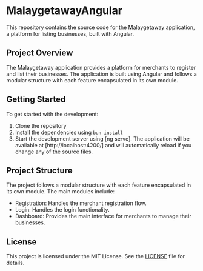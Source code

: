 # MalaygetawayAngular

This repository contains the source code for the Malaygetaway application, a platform for listing businesses, built with Angular.

## Project Overview

The Malaygetaway application provides a platform for merchants to register and list their businesses. The application is built using Angular and follows a modular structure with each feature encapsulated in its own module.

## Getting Started

To get started with the development:

1. Clone the repository
2. Install the dependencies using `bun install`
3. Start the development server using [ng serve]. The application will be available at [http://localhost:4200/] and will automatically reload if you change any of the source files.

## Project Structure

The project follows a modular structure with each feature encapsulated in its own module. The main modules include:

- Registration: Handles the merchant registration flow.
- Login: Handles the login functionality.
- Dashboard: Provides the main interface for merchants to manage their businesses.

## License

This project is licensed under the MIT License. See the [LICENSE](LICENSE.md) file for details.
